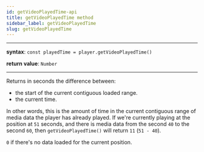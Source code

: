 ```yaml
---
id: getVideoPlayedTime-api
title: getVideoPlayedTime method
sidebar_label: getVideoPlayedTime
slug: getVideoPlayedTime
---
```


---

**syntax**: `const playedTime = player.getVideoPlayedTime()`

**return value**: `Number`

---

Returns in seconds the difference between:

- the start of the current contiguous loaded range.
- the current time.

In other words, this is the amount of time in the current contiguous range of
media data the player has already played.
If we're currently playing at the position at `51` seconds, and there is media
data from the second `40` to the second `60`, then `getVideoPlayedTime()` will
return `11` (`51 - 40`).

`0` if there's no data loaded for the current position.
